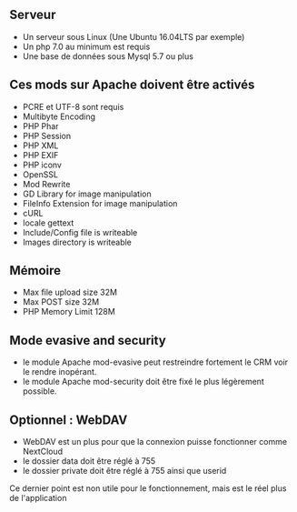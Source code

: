 ## Serveur 

* Un serveur sous Linux (Une Ubuntu 16.04LTS par exemple)
* Un php 7.0 au minimum est requis
* Une base de données sous Mysql 5.7 ou plus

## Ces mods sur Apache doivent être activés
* PCRE et UTF-8 sont requis
* Multibyte Encoding
* PHP Phar
* PHP Session
* PHP XML
* PHP EXIF
* PHP iconv
* OpenSSL
* Mod Rewrite
* GD Library for image manipulation
* FileInfo Extension for image manipulation
* cURL
* locale gettext
* Include/Config file is writeable
* Images directory is writeable

## Mémoire
* Max file upload size  32M
* Max POST size  32M
* PHP Memory Limit  128M

## Mode evasive and security
* le module Apache mod-evasive peut restreindre fortement le CRM voir le rendre inopérant.
* le module Apache mod-security doit être fixé le plus légèrement possible.


## Optionnel : WebDAV
* WebDAV est un plus pour que la connexion puisse fonctionner comme NextCloud
* le dossier data doit être réglé à 755
* le dossier private doit être réglé à 755 ainsi que userid

Ce dernier point est non utile pour le fonctionnement, mais est le réel plus de l'application
